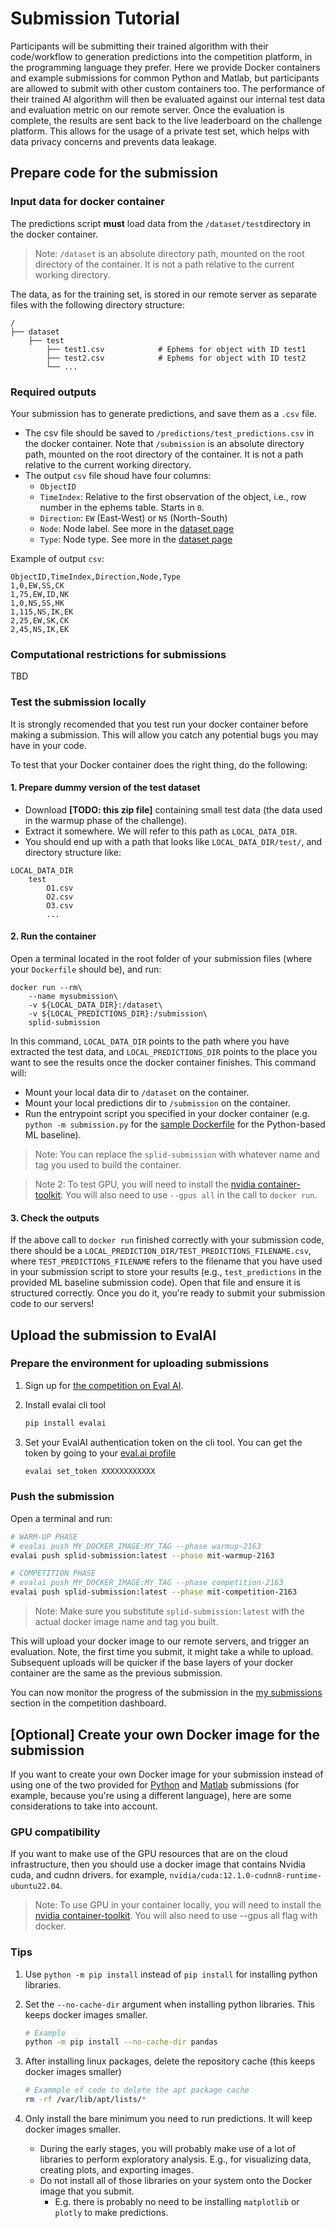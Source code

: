 # Submission Tutorial
Participants will be submitting their trained algorithm with their  code/workflow to generation predictions into the competition platform, in the programming language they prefer. Here we provide Docker containers and example submissions for common Python and Matlab, but participants are allowed to submit with other custom containers too. The performance of their trained AI algorithm will then be evaluated against our internal test data and evaluation metric on our remote server. Once the evaluation is complete, the results are sent back to the live leaderboard on the challenge platform. This allows for the usage of a private test set, which helps with data privacy concerns and prevents data leakage.

## Prepare code for the submission
### Input data for docker container
The predictions script **must** load data from the `/dataset/test`directory in the docker container.

> Note: `/dataset` is an absolute directory path, mounted on the root directory of the container. It is not a path relative to the current working directory.

The data, as for the training set, is stored in our remote server as separate files with the following directory structure:
```
/
├── dataset                  
    ├── test                
        ├── test1.csv            # Ephems for object with ID test1
        ├── test2.csv            # Ephems for object with ID test2
        └── ...
```

### Required outputs
Your submission has to generate predictions, and save them as a `.csv` file.

- The csv file should be saved to `/predictions/test_predictions.csv` in the docker container. Note that `/submission` is an absolute directory path, mounted on the root directory of the container. It is not a path relative to the current working directory.
- The output `csv` file shoud have four columns:
    - `ObjectID`
    - `TimeIndex`: Relative to the first observation of the object, i.e., row number in the ephems table. Starts in `0`.
    - `Direction`: `EW` (East-West) or `NS` (North-South)
    - `Node`: Node label. See more in the [dataset page](https://splid-devkit.readthedocs.io/en/latest/dataset.html)
    - `Type`: Node type. See more in the [dataset page](https://splid-devkit.readthedocs.io/en/latest/dataset.html)

Example of output `csv`:
```
ObjectID,TimeIndex,Direction,Node,Type
1,0,EW,SS,CK
1,75,EW,ID,NK
1,0,NS,SS,HK
1,115,NS,IK,EK
2,25,EW,SK,CK
2,45,NS,IK,EK
```

### Computational restrictions for submissions
TBD

### Test the submission locally
It is strongly recomended that you test run your docker container before making a submission. This will allow you catch any potential bugs you may have in your code.

To test that your Docker container does the right thing, do the following:

#### 1. Prepare dummy version of the test dataset
- Download **[TODO: this zip file]** containing small test data (the data used in the warmup phase of the challenge).
- Extract it somewhere. We will refer to this path as `LOCAL_DATA_DIR`.
- You should end up with a path that looks like `LOCAL_DATA_DIR/test/`, and directory structure like:
```
LOCAL_DATA_DIR
    test
        O1.csv
        O2.csv
        O3.csv
        ...
```

#### 2. Run the container
Open a terminal located in the root folder of your submission files (where your `Dockerfile` should be), and run:
```
docker run --rm\
    --name mysubmission\
    -v ${LOCAL_DATA_DIR}:/dataset\
    -v ${LOCAL_PREDICTIONS_DIR}:/submission\
    splid-submission
```

In this command, `LOCAL_DATA_DIR` points to the path where you have extracted the test data, and `LOCAL_PREDICTIONS_DIR` points to the place you want to see the results once the docker container finishes. This command will:
- Mount your local data dir to `/dataset` on the container.
- Mount your local predictions dir to `/submission` on the container.
- Run the entrypoint script you specified in your docker container (e.g. `python -m submission.py` for the [sample Dockerfile](../baseline_submissions/ml_python/Dockerfile) for the Python-based ML baseline).

> Note: You can replace the `splid-submission` with whatever name and tag you used to build the container.

> Note 2: To test GPU, you will need to install the [nvidia container-toolkit](https://docs.nvidia.com/datacenter/cloud-native/container-toolkit/install-guide.html): You will also need to use `--gpus all` in the call to `docker run`.

#### 3. Check the outputs
If the above call to `docker run` finished correctly with your submission code, there should be a `LOCAL_PREDICTION_DIR/TEST_PREDICTIONS_FILENAME.csv`, where `TEST_PREDICTIONS_FILENAME` refers to the filename that you have used in your submission script to store your results (e.g., `test_predictions` in the provided ML baseline submission code). Open that file and ensure it is structured correctly. Once you do it, you're ready to submit your submission code to our servers!

## Upload the submission to EvalAI

### Prepare the environment for uploading submissions
1. Sign up for [the competition on Eval AI](XXX).
2. Install evalai cli tool
    ```bash
    pip install evalai
    ```

3. Set your EvalAI authentication token on the cli tool. You can get the token by going to your [eval.ai profile](https://eval.ai/web/profile)
    ```bash
    evalai set_token XXXXXXXXXXXX
    ```

### Push the submission

Open a terminal and run:

```bash
# WARM-UP PHASE
# evalai push MY_DOCKER_IMAGE:MY_TAG --phase warmup-2163
evalai push splid-submission:latest --phase mit-warmup-2163

# COMPETITION PHASE
# evalai push MY_DOCKER_IMAGE:MY_TAG --phase competition-2163
evalai push splid-submission:latest --phase mit-competition-2163
```

> Note: Make sure you substitute `splid-submission:latest` with the actual docker image name and tag you built.

This will upload your docker image to our remote servers, and trigger an evaluation. Note, the first time you submit, it might take a while to upload. Subsequent uploads will be quicker if the base layers of your docker container are the same as the previous submission.

You can now monitor the progress of the submission in the [my submissions](https://eval.ai/web/challenges/challenge-page/2163/my-submission) section in the competition dashboard.


## [Optional] Create your own Docker image for the submission
If you want to create your own Docker image for your submission instead of using one of the two provided for [Python](../baseline_submissions/ml_python/Dockerfile) and [Matlab](TBD) submissions (for example, because you're using a different language), here are some considerations to take into account.

### GPU compatibility
If you want to make use of the GPU resources that are on the cloud infrastructure, then you should use a docker image that contains Nvidia cuda, and cudnn drivers. for example, `nvidia/cuda:12.1.0-cudnn8-runtime-ubuntu22.04`. 

> Note: To use GPU in your container locally, you will need to install the [nvidia container-toolkit](https://docs.nvidia.com/datacenter/cloud-native/container-toolkit/install-guide.html). You will also need to use --gpus all flag with docker.

### Tips
1. Use `python -m pip install` instead of `pip install` for installing python libraries.

2. Set the `--no-cache-dir` argument when installing python libraries. This keeps docker images smaller.

    ```bash
    # Example
    python -m pip install --no-cache-dir pandas
    ```

3. After installing linux packages, delete the repository cache (this keeps docker images smaller)

    ```bash
    # Exammple of code to delete the apt package cache
    rm -rf /var/lib/apt/lists/*
    ```

4. Only install the bare minimum you need to run predictions. It will keep docker images smaller.
    - During the early stages, you will probably make use of a lot of libraries to perform exploratory analysis. E.g., for visualizing data, creating plots, and exporting images.
    - Do not install all of those libraries on your system onto the Docker image that you submit. 
        - E.g. there is probably no need to be installing `matplotlib` or `plotly` to make predictions.